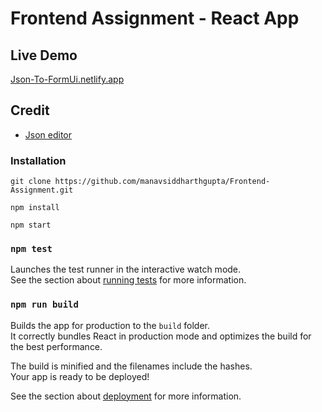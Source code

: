# Frontend Assignment - React App


## Live Demo

[Json-To-FormUi.netlify.app](https://jsonscheme-to-form.netlify.app/)

## Credit
 - <a href="https://www.npmjs.com/package/react-json-editor-ajrm" >Json editor</a>

### Installation

```
git clone https://github.com/manavsiddharthgupta/Frontend-Assignment.git

npm install

npm start
```

### `npm test`

Launches the test runner in the interactive watch mode.\
See the section about [running tests](https://facebook.github.io/create-react-app/docs/running-tests) for more information.

### `npm run build`

Builds the app for production to the `build` folder.\
It correctly bundles React in production mode and optimizes the build for the best performance.

The build is minified and the filenames include the hashes.\
Your app is ready to be deployed!

See the section about [deployment](https://facebook.github.io/create-react-app/docs/deployment) for more information.
